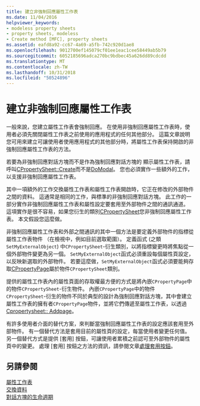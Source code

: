 ```yaml
---
title: 建立非強制回應屬性工作表
ms.date: 11/04/2016
helpviewer_keywords:
- modeless property sheets
- property sheets, modeless
- Create method [MFC], property sheets
ms.assetid: eafd8a92-cc67-4a69-a5fb-742c920d1ae8
ms.openlocfilehash: 9012700ef145079cf01ee1eac1cee58449ab5b79
ms.sourcegitcommit: 6052185696adca270bc9bdbec45a626dd89cdcdd
ms.translationtype: MT
ms.contentlocale: zh-TW
ms.lasthandoff: 10/31/2018
ms.locfileid: "50524896"
---
```

# <a name="creating-a-modeless-property-sheet"></a>建立非強制回應屬性工作表

一般來說，您建立屬性工作表會強制回應。 在使用非強制回應屬性工作表時，使用者必須先關閉屬性工作表之前使用的應用程式的任何其他部分。 這篇文章說明您可用來建立可讓使用者使用應用程式的其他部分時，將屬性工作表保持開啟的非強制回應屬性工作表的方法。

若要為非強制回應對話方塊而不是作為強制回應對話方塊的 顯示屬性工作表，請呼叫[CPropertySheet::Create](../mfc/reference/cpropertysheet-class.md#create)而不是[DoModal](../mfc/reference/cpropertysheet-class.md#domodal)。 您也必須實作一些額外的工作，以支援非強制回應屬性工作表。

其中一項額外的工作交換屬性工作表和屬性工作表開啟時，它正在修改的外部物件之間的資料。 這通常是相同的工作，與標準的非強制回應對話方塊。 此工作的一部分實作非強制回應屬性工作表和屬性設定要套用至外部物件之間的通訊通道。 這項實作是很不容易，如果您衍生的類別[CPropertySheet](../mfc/reference/cpropertysheet-class.md)您非強制回應屬性工作表。 本文假設您這麼做。

非強制回應屬性工作表和外部之間通訊的其中一個方法是要定義外部物件的指標從屬性工作表物件 （在檢視中，例如目前選取範圍）。 定義函式 (之類`SetMyExternalObject`) 中`CPropertySheet`-衍生類別，以將指標變更時將焦點從一個外部物件變更為另一個。 `SetMyExternalObject`函式必須重設每個屬性頁設定，以反映新選取的外部物件。 若要這麼做，`SetMyExternalObject`函式必須要能夠存取[CPropertyPage](../mfc/reference/cpropertypage-class.md)屬於物件`CPropertySheet`類別。

提供的屬性工作表內的屬性頁面的存取權最方便的方式是將內嵌`CPropertyPage`中的物件`CPropertySheet`-衍生物件。 內嵌`CPropertyPage`中的物件`CPropertySheet`-衍生的物件不同於典型的設計為強制回應對話方塊，其中會建立屬性工作表的擁有者`CPropertyPage`物件，並將它們傳遞至屬性工作表，以透過[Cpropertysheet:: Addpage](../mfc/reference/cpropertysheet-class.md#addpage)。

有許多使用者介面的替代方案，來判斷當強制回應屬性工作表的設定應該套用至外部物件。 有一個替代方法是套用目前的屬性頁的設定，每當使用者變更任何值。 另一個替代方式是提供 [套用] 按鈕，可讓使用者累積之前認可至外部物件的屬性頁中的變更。 處理 [套用] 按鈕之方法的資訊，請參閱文章[處理套用按鈕](../mfc/handling-the-apply-button.md)。

## <a name="see-also"></a>另請參閱

[屬性工作表](../mfc/property-sheets-mfc.md)<br/>
[交換資料](../mfc/exchanging-data.md)<br/>
[對話方塊的生命週期](../mfc/life-cycle-of-a-dialog-box.md)

